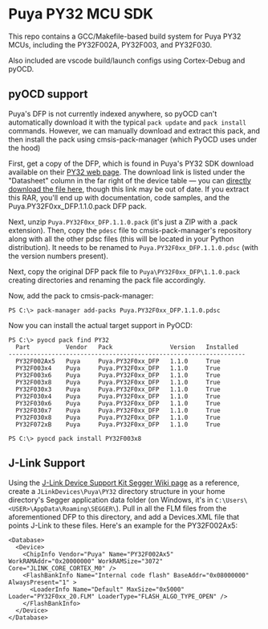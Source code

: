 # Puya PY32 MCU SDK
This repo contains a GCC/Makefile-based build system for Puya PY32 MCUs, including the PY32F002A, PY32F003, and PY32F030.

Also included are vscode build/launch configs using Cortex-Debug and pyOCD.

## pyOCD support
Puya's DFP is not currently indexed anywhere, so pyOCD can't automatically download it with the typical `pack update` and `pack install` commands. However, we can manually download and extract this pack, and then install the pack using cmsis-pack-manager (which PyOCD uses under the hood)

First, get a copy of the DFP, which is found in Puya's PY32 SDK download available on their [PY32 web page](https://www.puyasemi.com/cpzx3/info_271_aid_247_kid_246.html). The download link is listed under the "Datasheet" column in the far right of the device table — you can [directly download the file here](https://www.puyasemi.com/uploadfiles/2022/11/PY-MCU%E8%B5%84%E6%96%99-20221117.rar), though this link may be out of date. If you extract this RAR, you'll end up with documentation, code samples, and the Puya.PY32F0xx_DFP.1.1.0.pack DFP pack.

Next, unzip `Puya.PY32F0xx_DFP.1.1.0.pack` (it's just a ZIP with a .pack extension). Then, copy the `pdesc` file to cmsis-pack-manager's repository along with all the other pdsc files (this will be located in your Python distribution). It needs to be renamed to `Puya.PY32F0xx_DFP.1.1.0.pdsc` (with the version numbers present).

Next, copy the original DFP pack file to `Puya\PY32F0xx_DFP\1.1.0.pack` creating directories and renaming the pack file accordingly.

Now, add the pack to cmsis-pack-manager:
```
PS C:\> pack-manager add-packs Puya.PY32F0xx_DFP.1.1.0.pdsc
```
Now you can install the actual target support in PyOCD:
```
PS C:\> pyocd pack find PY32
  Part          Vendor   Pack                Version   Installed
------------------------------------------------------------------
  PY32F002Ax5   Puya     Puya.PY32F0xx_DFP   1.1.0     True
  PY32F003x4    Puya     Puya.PY32F0xx_DFP   1.1.0     True
  PY32F003x6    Puya     Puya.PY32F0xx_DFP   1.1.0     True
  PY32F003x8    Puya     Puya.PY32F0xx_DFP   1.1.0     True
  PY32F030x3    Puya     Puya.PY32F0xx_DFP   1.1.0     True
  PY32F030x4    Puya     Puya.PY32F0xx_DFP   1.1.0     True
  PY32F030x6    Puya     Puya.PY32F0xx_DFP   1.1.0     True
  PY32F030x7    Puya     Puya.PY32F0xx_DFP   1.1.0     True
  PY32F030x8    Puya     Puya.PY32F0xx_DFP   1.1.0     True
  PY32F072xB    Puya     Puya.PY32F0xx_DFP   1.1.0     True

PS C:\> pyocd pack install PY32F003x8
```

## J-Link Support
Using the [J-Link Device Support Kit Segger Wiki page](https://wiki.segger.com/J-Link_Device_Support_Kit) as a reference, create a `JLinkDevices\Puya\PY32` directory structure in your home directory's Segger application data folder (on Windows, it's in `C:\Users\<USER>\AppData\Roaming\SEGGER\`). Pull in all the FLM files from the aforementioned DFP to this directory, and add a Devices.XML file that points J-Link to these files. Here's an example for the PY32F002Ax5:
```
<Database>
  <Device>
    <ChipInfo Vendor="Puya" Name="PY32F002Ax5" WorkRAMAddr="0x20000000" WorkRAMSize="3072" Core="JLINK_CORE_CORTEX_M0" />
    <FlashBankInfo Name="Internal code flash" BaseAddr="0x08000000" AlwaysPresent="1" >
      <LoaderInfo Name="Default" MaxSize="0x5000" Loader="PY32F0xx_20.FLM" LoaderType="FLASH_ALGO_TYPE_OPEN" />
    </FlashBankInfo>
  </Device>
</Database>
```
